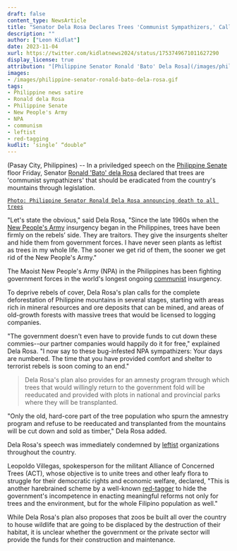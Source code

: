 ```yaml
---
draft: false
content_type: NewsArticle
title: "Senator Dela Rosa Declares Trees 'Communist Sympathizers,' Calls For Complete Deforestation of Mountains"
description: ""
author: ["Leon Kidlat"]
date: 2023-11-04
xurl: https://twitter.com/kidlatnews2024/status/1753749671011627290
display_license: true
attribution: "[Philippine Senator Ronald 'Bato' Dela Rosa](/images/philippine-senator-ronald-bato-dela-rosa.gif) photo from [Wikimedia](https://commons.wikimedia.org/wiki/File:Ronald_dela_Rosa_073116.jpg) (Public Domain)."
images:
- /images/philippine-senator-ronald-bato-dela-rosa.gif
tags:
- Philippine news satire
- Ronald dela Rosa
- Philippine Senate
- New People's Army
- NPA
- communism
- leftist
- red-tagging
kudlit: ‘single’ “double”
---
```

(Pasay City, Philippines) -- In a priviledged speech on the [Philippine Senate](/tags/philippine-senate/) floor Friday, Senator [Ronald 'Bato' dela Rosa](/tags/ronald-dela-rosa/) declared that trees are 'communist sympathizers' that should be eradicated from the country's mountains through legislation.

[`Photo: Philippine Senator Ronald Dela Rosa announcing death to all trees`](/images/philippine-senator-ronald-bato-dela-rosa.gif)

"Let's state the obvious," said Dela Rosa, "Since the late 1960s when the [New People's Army](/tags/new-peoples-army/) insurgency began in the Philippines, trees have been firmly on the rebels’ side. They are traitors. They give the insurgents shelter and hide them from government forces. I have never seen plants as leftist as trees in my whole life. The sooner we get rid of them, the sooner we get rid of the New People's Army."

The Maoist New People's Army (NPA) in the Philippines has been fighting government forces in the world's longest ongoing [communist](/tags/communism/) insurgency.

To deprive rebels of cover, Dela Rosa's plan calls for the complete deforestation of Philippine mountains in several stages, starting with areas rich in mineral resources and ore deposits that can be mined, and areas of old-growth forests with massive trees that would be licensed to logging companies.

"The government doesn't even have to provide funds to cut down these commies--our partner companies would happily do it for free," explained Dela Rosa. "I now say to these bug-infested NPA sympathizers: Your days are numbered. The time that you have provided comfort and shelter to terrorist rebels is soon coming to an end."

>Dela Rosa's plan also provides for an amnesty program through which trees that would willingly return to the government fold will be reeducated and provided with plots in national and provincial parks where they will be transplanted.

"Only the old, hard-core part of the tree population who spurn the amnestry program and refuse to be reeducated and transplanted from the mountains will be cut down and sold as timber," Dela Rosa added.

Dela Rosa's speech was immediately condemned by [leftist](/tags/leftist/) organizations throughout the country.

Leopoldo Villegas, spokesperson for the militant Alliance of Concerned Trees (ACT), whose objective is to unite trees and other leafy flora to struggle for their democratic rights and economic welfare, declared, "This is another harebrained scheme by a well-known [red-tagger](/tags/red-tagging/) to hide the government's incompetence in enacting meaningful reforms not only for trees and the environment, but for the whole Filipino population as well."

While Dela Rosa's plan also proposes that zoos be built all over the country to house wildlife that are going to be displaced by the destruction of their habitat, it is unclear whether the government or the private sector will provide the funds for their construction and maintenance.
